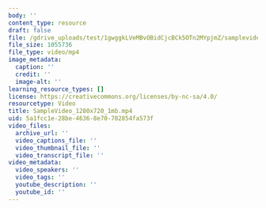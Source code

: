 ```yaml
---
body: ''
content_type: resource
draft: false
file: /gdrive_uploads/test/1gwggkLVeMBvOBidCjcBCk5OTn2MYpjmZ/samplevideo_1280x720_1mb.mp4
file_size: 1055736
file_type: video/mp4
image_metadata:
  caption: ''
  credit: ''
  image-alt: ''
learning_resource_types: []
license: https://creativecommons.org/licenses/by-nc-sa/4.0/
resourcetype: Video
title: SampleVideo_1280x720_1mb.mp4
uid: 5a1fcc1e-28be-4636-8e70-702854fa573f
video_files:
  archive_url: ''
  video_captions_file: ''
  video_thumbnail_file: ''
  video_transcript_file: ''
video_metadata:
  video_speakers: ''
  video_tags: ''
  youtube_description: ''
  youtube_id: ''
---
```

